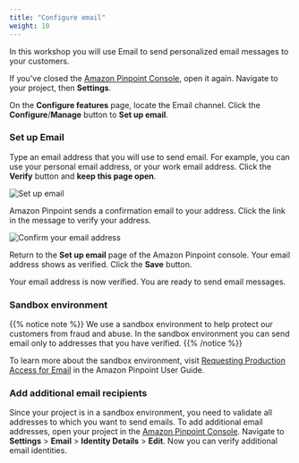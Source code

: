 ```yaml
---
title: "Configure email"
weight: 10
---
```


In this workshop you will use Email to send personalized email messages to your customers.

If you've closed the [Amazon Pinpoint Console](https://console.aws.amazon.com/pinpoint/), open it again. Navigate to your project, then **Settings**.

On the **Configure features** page, locate the Email channel. Click the **Configure**/**Manage** button to **Set up email**.

### Set up Email

Type an email address that you will use to send email. For example, you can use your personal email address, or your work email address. Click the **Verify** button and **keep this page open**.

![Set up email](/images/set-up-email.png)

Amazon Pinpoint sends a confirmation email to your address. Click the link in the message to verify your address.

![Confirm your email address](/images/validate-email.png)

Return to the **Set up email** page of the Amazon Pinpoint console. Your email address shows as verified. Click the **Save** button. 

Your email address is now verified. You are ready to send email messages.

### Sandbox environment

{{% notice note %}}
We use a sandbox environment to help protect our customers from fraud and abuse. In the sandbox environment you can send email only to addresses that you have verified.
{{% /notice %}}

To learn more about the sandbox environment, visit [Requesting Production Access for Email](https://docs.aws.amazon.com/pinpoint/latest/userguide/channels-email-setup-production-access.html) in the Amazon Pinpoint User Guide.

### Add additional email recipients

Since your project is in a sandbox environment, you need to validate all addresses to which you want to send emails. To add additional email addresses, open your project in the [Amazon Pinpoint Console](https://console.aws.amazon.com/pinpoint/). Navigate to **Settings** > **Email** > **Identity Details** > **Edit**. Now you can verify additional email identities.
